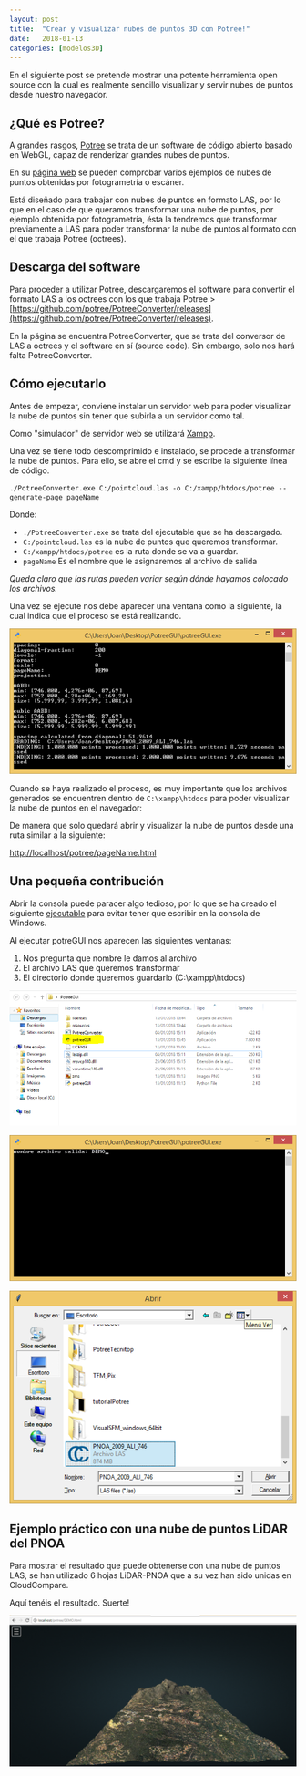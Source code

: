 ```yaml
---
layout: post
title:  "Crear y visualizar nubes de puntos 3D con Potree!"
date:   2018-01-13
categories: [modelos3D]
---
```


En el siguiente post se pretende mostrar una potente herramienta open source con la cual es realmente sencillo visualizar y servir nubes de puntos desde nuestro navegador.

## ¿Qué es Potree?
A grandes rasgos, [Potree](www.potree.org) se trata de un software de código abierto basado en WebGL, capaz de renderizar grandes nubes de puntos.

En su [página web](www.potree.org) se pueden comprobar varios ejemplos de nubes de puntos obtenidas por fotogrametría o escáner.

Está diseñado para trabajar con nubes de puntos en formato LAS, por lo que en el caso de que queramos transformar una nube de puntos, por ejemplo obtenida por fotogrametría, ésta la tendremos que transformar previamente a LAS para poder transformar la nube de puntos al formato con el que trabaja Potree (octrees).

## Descarga del software

Para proceder a utilizar Potree, descargaremos el software para convertir el formato LAS a los octrees con los que trabaja Potree > [https://github.com/potree/PotreeConverter/releases](https://github.com/potree/PotreeConverter/releases).

En la página se encuentra PotreeConverter, que se trata del conversor de LAS a octrees y el software en sí (source code). Sin embargo, solo nos hará falta PotreeConverter.

## Cómo ejecutarlo

Antes de empezar, conviene instalar un servidor web para poder visualizar la nube de puntos sin tener que subirla a un servidor como tal.

Como "simulador" de servidor web se utilizará [Xampp](https://www.apachefriends.org/de/index.html).

Una vez se tiene todo descomprimido e instalado, se procede a transformar la nube de puntos. Para ello, se abre el cmd y se escribe la siguiente línea de código.

```
./PotreeConverter.exe C:/pointcloud.las -o C:/xampp/htdocs/potree --generate-page pageName
```

Donde:
- ```./PotreeConverter.exe``` se trata del ejecutable que se ha descargado.
- ```C:/pointcloud.las``` es la nube de puntos que queremos transformar.
- ```C:/xampp/htdocs/potree``` es la ruta donde se va a guardar.
- ```pageName``` Es el nombre que le asignaremos al archivo de salida

*Queda claro que las rutas pueden variar según dónde hayamos colocado los archivos.*

Una vez se ejecute nos debe aparecer una ventana como la siguiente, la cual indica que el proceso se está realizando.

![CMD](../static/img/imgPotree/resultado.png)

Cuando se haya realizado el proceso, es muy importante que los archivos generados se encuentren dentro de ```C:\xampp\htdocs``` para poder visualizar la nube de puntos en el navegador:

De manera que solo quedará abrir y visualizar la nube de puntos desde una ruta similar a la siguiente:

[http://localhost/potree/pageName.html](http://localhost/potree/pageName.html)

## Una pequeña contribución

Abrir la consola puede paracer algo tedioso, por lo que se ha creado el siguiente [ejecutable](https://github.com/JoanCano/potreeGUI/blob/master/PotreeConverter.exe) para evitar tener que escribir en la consola de Windows.

Al ejecutar potreGUI nos aparecen las siguientes ventanas:
1. Nos pregunta que nombre le damos al archivo
2. El archivo LAS que queremos transformar
3. El directorio donde queremos guardarlo (C:\xampp\htdocs)

![nombre](../static/img/imgPotree/1.PNG)

![LAS](../static/img/imgPotree/2.png)

![Guardar](../static/img/imgPotree/3.png)

## Ejemplo práctico con una nube de puntos LiDAR del PNOA

Para mostrar el resultado que puede obtenerse con una nube de puntos LAS, se han utilizado 6 hojas LiDAR-PNOA que a su vez han sido unidas en CloudCompare.

Aquí tenéis el resultado. Suerte!

![CMD](../static/img/imgPotree/resultado2.PNG)
